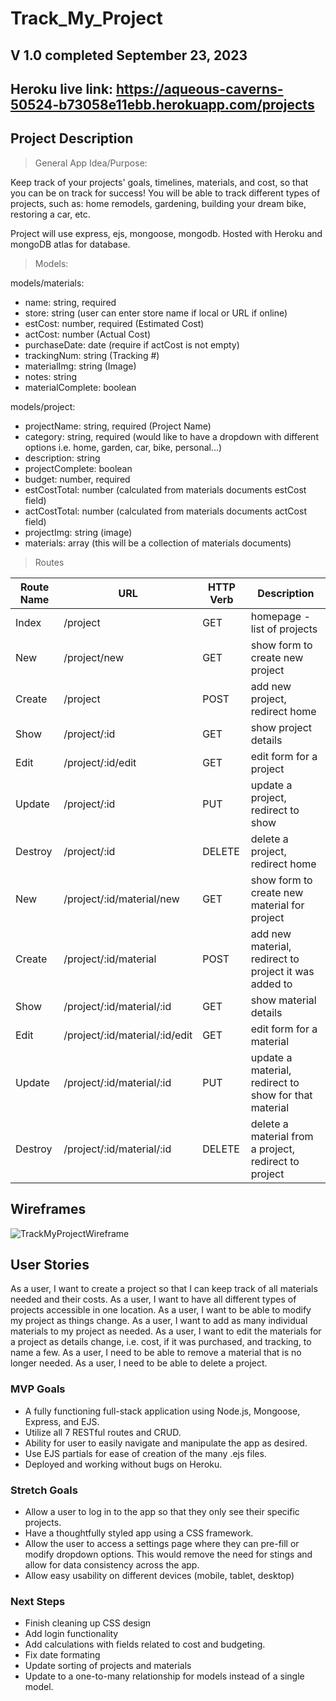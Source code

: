 # Track_My_Project

## V 1.0 completed September 23, 2023

## Heroku live link: https://aqueous-caverns-50524-b73058e11ebb.herokuapp.com/projects

## Project Description
> General App Idea/Purpose:<br />

Keep track of your projects' goals, timelines, materials, and cost, so that you can be on track for success! You will be able to track different types of projects, such as: home remodels, gardening, building your dream bike, restoring a car, etc. 

Project will use express, ejs, mongoose, mongodb. Hosted with Heroku and mongoDB atlas for database. 

> Models:<br />

models/materials:
- name: string, required
- store: string (user can enter store name if local or URL if online)
- estCost: number, required (Estimated Cost)
- actCost: number (Actual Cost)
- purchaseDate: date (require if actCost is not empty)
- trackingNum: string (Tracking #)
- materialImg: string (Image)
- notes: string
- materialComplete: boolean

models/project:
- projectName: string, required (Project Name)
- category: string, required (would like to have a dropdown with different options i.e. home, garden, car, bike, personal...)
- description: string
- projectComplete: boolean
- budget: number, required
- estCostTotal: number (calculated from materials documents estCost field)
- actCostTotal: number (calculated from materials documents actCost field)
- projectImg: string (image)
- materials: array (this will be a collection of materials documents)

> Routes <br />

Route Name | URL | HTTP Verb | Description
-- | -- | -- | --
Index | /project | GET | homepage - list of projects
New | /project/new | GET | show form to create new project
Create | /project | POST | add new project, redirect home
Show | /project/:id | GET | show project details
Edit | /project/:id/edit | GET | edit form for a project
Update | /project/:id | PUT | update a project, redirect to show
Destroy | /project/:id | DELETE | delete a project, redirect home
New | /project/:id/material/new | GET | show form to create new material for project
Create | /project/:id/material | POST | add new material, redirect to project it was added to
Show | /project/:id/material/:id | GET | show material details
Edit | /project/:id/material/:id/edit | GET | edit form for a material
Update | /project/:id/material/:id | PUT | update a material, redirect to show for that material
Destroy | /project/:id/material/:id | DELETE | delete a material from a project, redirect to project


## Wireframes
![TrackMyProjectWireframe](https://media.git.generalassemb.ly/user/49453/files/a5c42022-449a-457e-bfbc-482f5fb20c64)

## User Stories

As a user, I want to create a project so that I can keep track of all materials needed and their costs.
As a user, I want to have all different types of projects accessible in one location.
As a user, I want to be able to modify my project as things change.
As a user, I want to add as many individual materials to my project as needed.
As a user, I want to edit the materials for a project as details change, i.e. cost, if it was purchased, and tracking, to name a few.
As a user, I need to be able to remove a material that is no longer needed.
As a user, I need to be able to delete a project. 

### MVP Goals
- A fully functioning full-stack application using Node.js, Mongoose, Express, and EJS.
- Utilize all 7 RESTful routes and CRUD.
- Ability for user to easily navigate and manipulate the app as desired. 
- Use EJS partials for ease of creation of the many .ejs files.
- Deployed and working without bugs on Heroku.

### Stretch Goals
- Allow a user to log in to the app so that they only see their specific projects.
- Have a thoughtfully styled app using a CSS framework.
- Allow the user to access a settings page where they can pre-fill or modify dropdown options. This would remove the need for stings and allow for data consistency across the app. 
- Allow easy usability on different devices (mobile, tablet, desktop)


### Next Steps
- Finish cleaning up CSS design
- Add login functionality
- Add calculations with fields related to cost and budgeting. 
- Fix date formating
- Update sorting of projects and materials
- Update to a one-to-many relationship for models instead of a single model.
